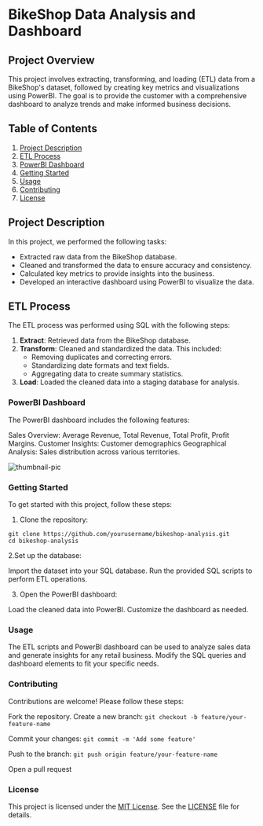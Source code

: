 # BikeShop Data Analysis and Dashboard

## Project Overview

This project involves extracting, transforming, and loading (ETL) data from a BikeShop's dataset, followed by creating key metrics and visualizations using PowerBI. The goal is to provide the customer with a comprehensive dashboard to analyze trends and make informed business decisions.

## Table of Contents

1. [Project Description](#project-description)
3. [ETL Process](#etl-process)
4. [PowerBI Dashboard](#powerbi-dashboard)
5. [Getting Started](#getting-started)
6. [Usage](#usage)
7. [Contributing](#contributing)
8. [License](#license)

## Project Description

In this project, we performed the following tasks:
- Extracted raw data from the BikeShop database.
- Cleaned and transformed the data to ensure accuracy and consistency.
- Calculated key metrics to provide insights into the business.
- Developed an interactive dashboard using PowerBI to visualize the data.



## ETL Process

The ETL process was performed using SQL with the following steps:
1. **Extract**: Retrieved data from the BikeShop database.
2. **Transform**: Cleaned and standardized the data. This included:
   - Removing duplicates and correcting errors.
   - Standardizing date formats and text fields.
   - Aggregating data to create summary statistics.
3. **Load**: Loaded the cleaned data into a staging database for analysis.

### PowerBI Dashboard

The PowerBI dashboard includes the following features:

Sales Overview: Average Revenue, Total Revenue, Total Profit, Profit Margins.
Customer Insights: Customer demographics
Geographical Analysis: Sales distribution across various territories.

![thumbnail-pic](assets/images/DataBike_Dashboard-1.png)


### Getting Started

To get started with this project, follow these steps:

1. Clone the repository:
   
  ```
  git clone https://github.com/yourusername/bikeshop-analysis.git
  cd bikeshop-analysis
 ```

2.Set up the database:

  Import the dataset into your SQL database.
  Run the provided SQL scripts to perform ETL operations.
  
3. Open the PowerBI dashboard:
   
  Load the cleaned data into PowerBI.
  Customize the dashboard as needed.


### Usage

The ETL scripts and PowerBI dashboard can be used to analyze sales data and generate insights for any retail business. Modify the SQL queries and dashboard elements to fit your specific needs.


### Contributing

Contributions are welcome! Please follow these steps:

Fork the repository.
Create a new branch: ```git checkout -b feature/your-feature-name```

Commit your changes: ```git commit -m 'Add some feature'```

Push to the branch: ```git push origin feature/your-feature-name```

Open a pull request

### License

This project is licensed under the [MIT License](LICENSE). See the [LICENSE](LICENSE) file for details.


